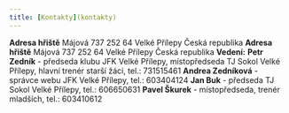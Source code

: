 ```yaml
---
title: [Kontakty](kontakty)
---
```

**Adresa hřiště**
Májová 737
252 64 Velké Přílepy
Česká republika
**Adresa hřiště**
Májová 737
252 64 Velké Přílepy
Česká republika
**Vedení:**
**Petr Zedník** - předseda klubu JFK Velké Přílepy, místopředseda TJ Sokol Velké Přílepy, hlavní trenér starší žáci, tel.: 731515461
**Andrea Zedníková** - správce webu JFK Velké Přílepy, tel.: 603404124
**Jan Buk** - předseda TJ Sokol Velké Přílepy, tel.: 606650631
**Pavel Škurek** - místopředseda, trenér mladších, tel.: 603410612
